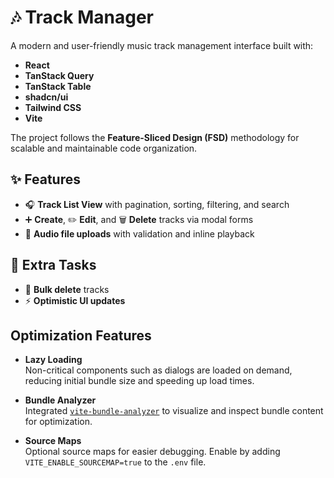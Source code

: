 # 🎶 Track Manager

A modern and user-friendly music track management interface built with:

- **React**
- **TanStack Query**
- **TanStack Table**
- **shadcn/ui**
- **Tailwind CSS**
- **Vite**

The project follows the **Feature-Sliced Design (FSD)** methodology for scalable and maintainable code organization.

## ✨ Features

- 🎧 **Track List View** with pagination, sorting, filtering, and search
- ➕ **Create**, ✏️ **Edit**, and 🗑️ **Delete** tracks via modal forms
- 📁 **Audio file uploads** with validation and inline playback

## 🧪 Extra Tasks

- 🔁 **Bulk delete** tracks
- ⚡ **Optimistic UI updates**


## Optimization Features

- **Lazy Loading**  
  Non-critical components such as dialogs are loaded on demand, reducing initial bundle size and speeding up load times.

- **Bundle Analyzer**  
  Integrated [`vite-bundle-analyzer`](https://github.com/btd/vite-plugin-bundle-analyzer) to visualize and inspect bundle content for optimization.

- **Source Maps**  
  Optional source maps for easier debugging. Enable by adding `VITE_ENABLE_SOURCEMAP=true` to the `.env` file.
